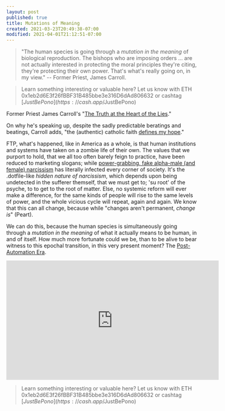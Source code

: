 ```yaml
---
layout: post
published: true
title: Mutations of Meaning
created: 2021-03-23T20:49:38-07:00
modified: 2021-04-01T21:12:51-07:00
---
```


> "The human species is going through a _mutation in the meaning_ of biological reproduction. The bishops who are imposing orders ... are not actually interested in protecting the moral principles they're citing, they're protecting their own power. That's what's really going on, in my view." -- Former Priest, James Carroll.

> Learn something interesting or valuable here? Let us know with ETH 0x1eb2d6E3f26fBBF31B485bbe3e316D6dAd806632 or cashtag [$JustBePono](https://cash.app/$JustBePono)

Former Priest James Carroll's "[The Truth at the Heart of the Lies](https://www.goodreads.com/book/show/54061762-the-truth-at-the-heart-of-the-lie)."

On why he's speaking up, despite the sadly predictable beratings and beatings, Carroll adds, "the (authentic) catholic faith [defines my hope](https://youtu.be/464bg-DkPC814m40s)."

FTP, what's happened, like in America as a whole, is that human institutions and systems have taken on a zombie life of their own. The values that we purport to hold, that we all too often barely feign to practice, have been reduced to marketing slogans; while [power-grabbing, fake alpha-male (and female) narcissism](https://metavalent.com/2021/03/20/13-48-41.html) has literally infected every corner of society. It's the .dotfile-like _hidden nature of narcissism_, which depends upon being undetected in the sufferer themself, that we must get to; 'su root' of the psyche, to to get to the root of matter. Else, no systemic reform will ever make a difference, for the same kinds of people will rise to the same levels of power, and the whole vicious cycle will repeat, again and again. We know that this can all change, because while "changes aren't permanent, _change is_" (Peart).

We can do this, because the human species is simultaneously going through a _mutation in the meaning_ of what it actually means to be human, in and of itself. How much more fortunate could we be, than to be alive to bear witness to this epochal transition, in this very present moment? The [Post-Automation Era](https://PostAutomationEra.com).

<div class="embed-container"><iframe width="560" height="315" src="https://www.youtube.com/embed/464bg-DkPC8" title="YouTube video player" frameborder="0" allow="accelerometer; autoplay; clipboard-write; encrypted-media; gyroscope; picture-in-picture" allowfullscreen></iframe></div>


> Learn something interesting or valuable here? Let us know with ETH 0x1eb2d6E3f26fBBF31B485bbe3e316D6dAd806632 or cashtag [$JustBePono](https://cash.app/$JustBePono)